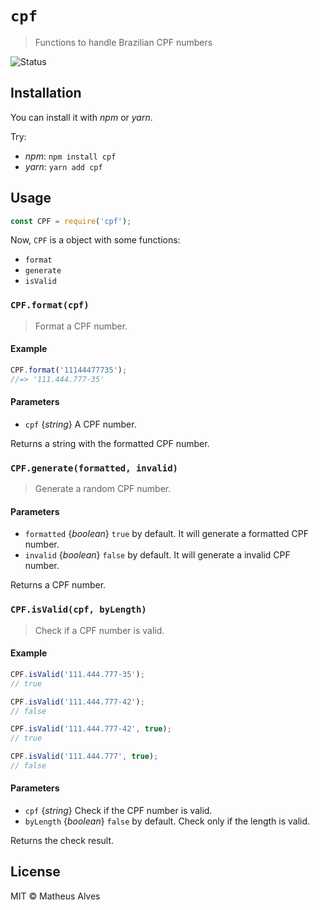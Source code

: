 # `cpf`

> Functions to handle Brazilian CPF numbers

![Status](https://travis-ci.org/theuves/cpf.svg?branch=master)

## Installation

You can install it with *npm* or *yarn*.

Try:

- *npm*: `npm install cpf`
- *yarn*: `yarn add cpf`

## Usage

```js
const CPF = require('cpf');
```

Now, `CPF` is a object with some functions:

- `format`
- `generate`
- `isValid`

### `CPF.format(cpf)`

> Format a CPF number.

#### Example

```js
CPF.format('11144477735');
//=> '111.444.777-35'
```

#### Parameters

- `cpf` {*string*} A CPF number.

Returns a string with the formatted CPF number.

### `CPF.generate(formatted, invalid)`

> Generate a random CPF number.

#### Parameters

- `formatted` {*boolean*} `true` by default. It will generate a formatted CPF number.
- `invalid` {*boolean*} `false` by default. It will generate a invalid CPF number.

Returns a CPF number.

### `CPF.isValid(cpf, byLength)`

> Check if a CPF number is valid.

#### Example

```js
CPF.isValid('111.444.777-35');
// true

CPF.isValid('111.444.777-42');
// false

CPF.isValid('111.444.777-42', true);
// true

CPF.isValid('111.444.777', true);
// false
```

#### Parameters

- `cpf` {*string*} Check if the CPF number is valid.
- `byLength` {*boolean*} `false` by default. Check only if the length is valid.

Returns the check result.

## License

MIT &copy; Matheus Alves
